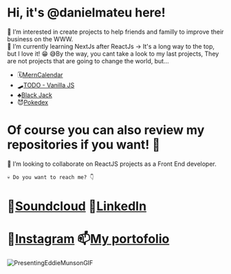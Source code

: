 

# Hi, it's @danielmateu here! 



🐶 I’m interested in create projects to help friends and familly to improve their business on the WWW.  
🌱 I’m currently learning NextJs after ReactJs -> It's a long way to the top, but I love it! 😁
😅By the way, you cant take a look to my last projects, They are not projects that are going to change the world, but...

- 🗓️[MernCalendar](https://mern-calendar-dmateu.herokuapp.com) 
- 🛹[TODO - Vanilla JS](https://danielmateu.github.io/TODO-webpack---Vanilla-JS/) 
- ♣️[Black Jack](https://black-jack-seven.vercel.app/) 
- 😈[Pokedex](https://pokemon-static-ngdj275rn-danielmateu.vercel.app/)

# Of course you can also review my repositories if you want! 🥰

👾 I’m looking to collaborate on ReactJS projects as a Front End developer.


````
💀 Do you want to reach me? 👇
````
# 🎵[Soundcloud](https://soundcloud.com/danielmateupardo) 👻[LinkedIn](https://www.linkedin.com/in/daniel-mateu-pardo/)

# 🥨[Instagram](https://www.instagram.com/danimateu86/) 📫[My portofolio](https://www.danielmateu.es)


![PresentingEddieMunsonGIF](https://user-images.githubusercontent.com/76947258/194179021-4129d525-13ce-4ee5-be6f-295677bc7668.gif)


<!---
danielmateu/danielmateu is a ✨ special ✨ repository because its `README.md` (this file) appears on your GitHub profile.
You can click the Preview link to take a look at your changes.
--->
